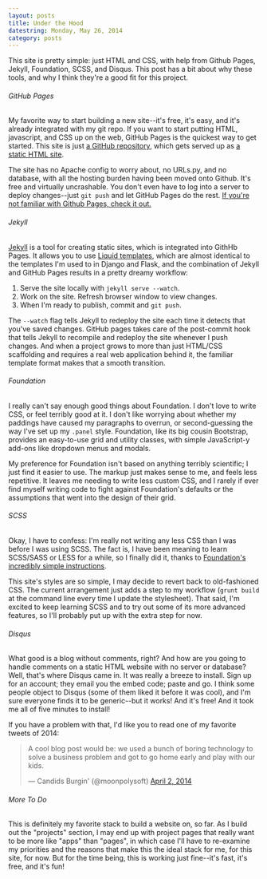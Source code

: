 ```yaml
---
layout: posts
title: Under the Hood
datestring: Monday, May 26, 2014
category: posts
---
```


This site is pretty simple: just HTML and CSS, with help from Github Pages, Jekyll, Foundation, SCSS, and Disqus. This post has a bit about why these tools, and why I think they\'re a good fit for this project.

###### GitHub Pages

My favorite way to start building a new site\-\-it\'s free, it\'s easy, and it\'s already integrated with my git repo. If you want to start putting HTML, javascript, and CSS up on the web, GitHub Pages is the quickest way to get started. This site is just [a GitHub repository](https://github.com/michaelsnook/michaelsnook), which gets served up as [a static HTML site](http://michaelsnook.github.io/michaelsnook). 

The site has no Apache config to worry about, no URLs.py, and no database, with all the hosting burden having been moved onto Github.  It\'s free and virtually uncrashable. You don\'t even have to log into a server to deploy changes\-\-just `git push` and let GitHub Pages do the rest. [If you\'re not familiar with Github Pages, check it out.](https://pages.github.com/)

###### Jekyll

[Jekyll](http://jekyllrb.com/) is a tool for creating static sites, which is integrated into GithHb Pages. It allows you to use [Liquid templates](http://liquidmarkup.org/), which are almost identical to the templates I\'m used to in Django and Flask, and the combination of Jekyll and GitHub Pages results in a pretty dreamy workflow: 

1. Serve the site locally with `jekyll serve --watch`. 
1. Work on the site. Refresh browser window to view changes.
1. When I\'m ready to publish, commit and `git push`.

The `--watch` flag tells Jekyll to redeploy the site each time it detects that you\'ve saved changes. GitHub pages takes care of the post-commit hook that tells Jekyll to recompile and redeploy the site whenever I push changes. And when a project grows to more than just HTML/CSS scaffolding and requires a real web application behind it, the familiar template format makes that a smooth transition.

###### Foundation

I really can\'t say enough good things about Foundation. I don\'t love to write CSS, or feel terribly good at it. I don\'t like worrying about whether my paddings have caused my paragraphs to overrun, or second-guessing the way I\'ve set up my `.panel` style. Foundation, like its big cousin Bootstrap, provides an easy-to-use grid and utility classes, with simple JavaScript-y add-ons like dropdown menus and modals.

My preference for Foundation isn\'t based on anything terribly scientific; I just find it easier to use. The markup just makes sense to me, and feels less repetitive. It leaves me needing to write less custom CSS, and I rarely if ever find myself writing code to fight against Foundation\'s defaults or the assumptions that went into the design of their grid. 

###### SCSS

Okay, I have to confess: I\'m really not writing any less CSS than I was before I was using SCSS. The fact is, I have been meaning to learn SCSS/SASS or LESS for a while, so I finally did it, thanks to [Foundation\'s incredibly simple instructions](http://foundation.zurb.com/docs/sass.HTML). 

This site\'s styles are so simple, I may decide to revert back to old-fashioned CSS. The current arrangement just adds a step to my workflow (`grunt build` at the command line every time I update the stylesheet). That said, I\'m excited to keep learning SCSS and to try out some of its more advanced features, so I\'ll probably put up with the extra step for now.

###### Disqus

What good is a blog without comments, right? And how are you going to handle comments on a static HTML website with no server or database? Well, that\'s where Disqus came in. It was really a breeze to install. Sign up for an account; they email you the embed code; paste and go. I think some people object to Disqus (some of them liked it before it was cool), and I\'m sure everyone finds it to be generic\-\-but it works! And it\'s free! And it took me all of five minutes to install!

If you have a problem with that, I\'d like you to read one of my favorite tweets of 2014:

<blockquote class="twitter-tweet" lang="en"><p>A cool blog post would be: we used a bunch of boring technology to solve a business problem and got to go home early and play with our kids.</p>&mdash; Candids Burgin&#39; (@moonpolysoft) <a href="https://twitter.com/moonpolysoft/statuses/451494961557434368">April 2, 2014</a></blockquote>
<script async src="//platform.twitter.com/widgets.js" charset="utf-8"></script>

###### More To Do

This is definitely my favorite stack to build a website on, so far. As I build out the \"projects\" section, I may end up with project pages that really want to be more like \"apps\" than \"pages\", in which case I\'ll have to re-examine my priorities and the reasons that make this the ideal stack for me, for this site, for now. But for the time being, this is working just fine\-\-it\'s fast, it\'s free, and it\'s fun!

